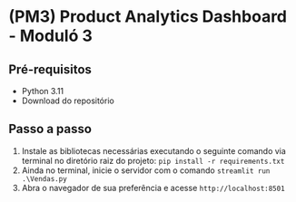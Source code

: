 # (PM3) Product Analytics Dashboard - Moduló 3
## Pré-requisitos
* Python 3.11
* Download do repositório

## Passo a passo
1. Instale as bibliotecas necessárias executando o seguinte comando via terminal no diretório raiz do projeto: `pip install -r requirements.txt`
2. Ainda no terminal, inicie o servidor com o comando `streamlit run .\Vendas.py`
3. Abra o navegador de sua preferência e acesse `http://localhost:8501`

